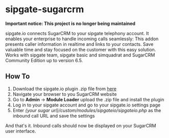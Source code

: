 # sipgate-sugarcrm

**Important notice: This project is no longer being maintained**

sipgate.io connects SugarCRM to your sipgate telephony account. It enables your enterprise to handle incoming calls seamlessly: This addon presents caller information in realtime and links to your contacts. Save valuable time and stay focused on the customer with this easy solution.  
Works with sipgate team, sipgate basic and simquadrat and SugarCRM Community Edition up to version 6.5.

## How To

1. Download the sipgate.io plugin .zip file from [here](https://github.com/sipgate/sipgate-sugarcrm/releases/latest)
2. Navigate your browser to you SugarCRM website
3. Go to **Admin** -> **Module Loader** upload the .zip file and install the plugin
4. Log in to your sipgate account and go to your sipgate.io settings page
5. Enter *{your sugar url}/custom/modules/sipgateio/sipgateio.php*  as the inbound call URL and save the settings

And that's it. Inbound calls should now be displayed on your SugarCRM user interface.

